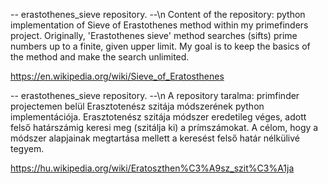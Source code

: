 -- erastothenes_sieve repository. --\n
Content of the repository: python implementation of Sieve of Erastothenes method within my primefinders project.
Originally, 'Erastothenes sieve' method searches (sifts) prime numbers up to a finite, given upper limit. My goal is to keep the basics of the method and make the search unlimited.

https://en.wikipedia.org/wiki/Sieve_of_Eratosthenes


-- erastothenes_sieve repository. --\n
A repository taralma: primfinder projectemen belül Erasztotenész szitája módszerének python implementációja.
Erasztotenész szitája módszer eredetileg véges, adott felső határszámig keresi meg (szitálja ki) a prímszámokat. A célom, hogy a módszer alapjainak megtartása mellett a keresést felső határ nélkülivé tegyem.

https://hu.wikipedia.org/wiki/Eratoszthen%C3%A9sz_szit%C3%A1ja